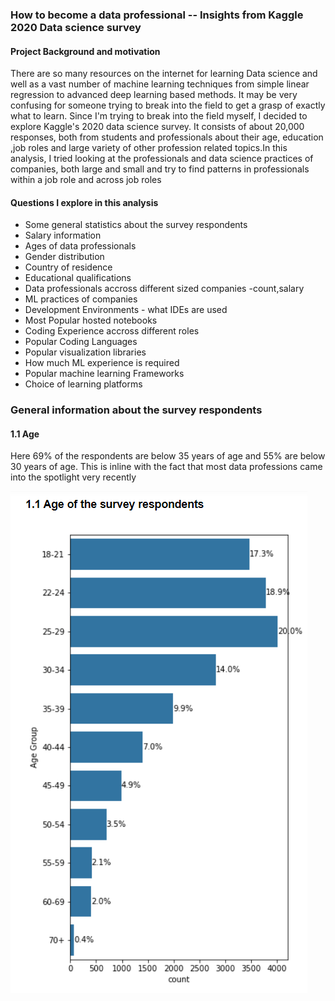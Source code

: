 ### How to become a data professional -- Insights from Kaggle 2020 Data science survey

#### Project Background and motivation
There are so many resources on the internet for learning Data science and well as a vast number of machine learning techniques from simple linear regression to advanced deep learning based methods. It may be very confusing for someone trying to break into the field to get a grasp of exactly what to learn. Since I'm trying to break into the field myself, I decided to explore Kaggle's 2020 data science survey. It consists of about 20,000 responses, both from students and professionals about their age, education ,job roles and large variety of other profession related topics.In this analysis, I tried looking at the professionals and data science practices of companies, both large and small and try to find patterns in professionals within a job role and across job roles

#### Questions I explore in this analysis
+ Some general statistics about the survey respondents
+ Salary information 
+ Ages of data professionals
+ Gender distribution
+ Country of residence
+ Educational qualifications 
+ Data professionals accross different sized companies -count,salary
+ ML practices of companies
+ Development Environments - what IDEs are used
+ Most Popular hosted notebooks
+ Coding Experience accross different roles
+ Popular Coding Languages
+ Popular visualization libraries
+ How much ML experience is required
+ Popular machine learning Frameworks
+ Choice of learning platforms

### General information about the survey respondents

#### 1.1 Age
Here 69% of the respondents are below 35 years of age and 55% are below 30 years of age. This is inline with the fact that most data professions came into the spotlight very recently  

![](/images/img_1p1.PNG)
